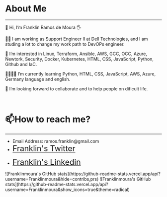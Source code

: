 
<h1> About Me</h1>
<hr>

   
<div>
  
  <p> 👋 Hi, I’m Franklin Ramos de Moura 🖐️ </p>
  <p>👨‍💻 I am working as Support Engineer II at Dell Technologies, and I am studing a lot to change my work path to DevOPs engineer.</p>
  <p>👀 I’m interested in Linux, Terraform, Ansible, AWS, GCC, OCC, Azure, Newtork, Security, Docker, Kubernetes, HTML, CSS, JavaScript, Python, Github and IaC.</p>
<p>🌱👨‍💻📗 I’m currently learning Python, HTML, CSS, JavaScript, AWS, Azure, Germany language and english.</p>
  <p>💞️ I’m looking forward to collaborate and to help people on dificult life.</p>
  <br>
  <h1>📫How to reach me?</h1>
  <hr>
    <ul>
      <li>Email Address: ramos.franklin@gmail.com</li>
      <li><p=><span style="font-size:25px;color:white"><a href="https://twitter.com/franklinmoura">Franklin's Twitter</span></a></p></li>
      <li><p=><span style="font-size:25px;color:white"><a href="https://www.linkedin.com/in/franklinmoura/">Franklin's Linkedin</span></a></p></li>
 
      
  </ul>

  </div>
  <div>

  </div>
![Franklinmoura's GitHub stats](https://github-readme-stats.vercel.app/api?username=Franklinmoura&hide=contribs,prs)
![Franklinmoura's GitHub stats](https://github-readme-stats.vercel.app/api?username=Franklinmoura&show_icons=true&theme=radical)



<!---
Franklinmoura/Franklinmoura is a ✨ special ✨ repository because its `README.md` (this file) appears on your GitHub profile.
You can click the Preview link to take a look at your changes.
--->

